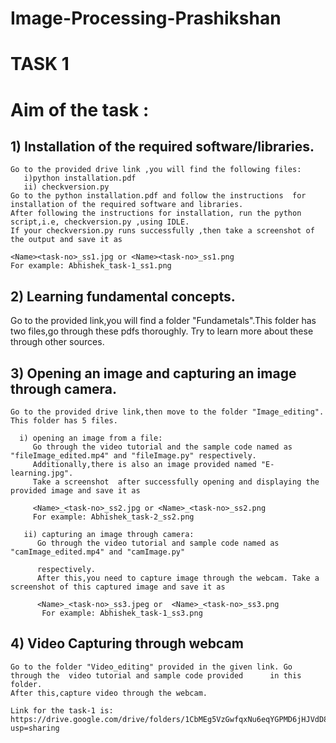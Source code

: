 # Image-Processing-Prashikshan

# TASK 1

# Aim of the task :
## 1) Installation of the required software/libraries.
    Go to the provided drive link ,you will find the following files:
       i)python installation.pdf
       ii) checkversion.py
    Go to the python installation.pdf and follow the instructions  for installation of the required software and libraries.
    After following the instructions for installation, run the python script,i.e, checkversion.py ,using IDLE.
    If your checkversion.py runs successfully ,then take a screenshot of the output and save it as

    <Name><task-no>_ss1.jpg or <Name><task-no>_ss1.png
    For example: Abhishek_task-1_ss1.png

## 2) Learning fundamental concepts.
   Go to the provided link,you will find a folder "Fundametals".This folder has two files,go through these pdfs thoroughly.
   Try to learn more about these through other sources.

## 3) Opening an image and capturing an image through camera.
    Go to the provided drive link,then move to the folder "Image_editing".
    This folder has 5 files.

      i) opening an image from a file:
         Go through the video tutorial and the sample code named as "fileImage_edited.mp4" and "fileImage.py" respectively.
         Additionally,there is also an image provided named "E-learning.jpg".
         Take a screenshot  after successfully opening and displaying the provided image and save it as

         <Name>_<task-no>_ss2.jpg or <Name>_<task-no>_ss2.png
         For example: Abhishek_task-2_ss2.png
 
       ii) capturing an image through camera:
          Go through the video tutorial and sample code named as "camImage_edited.mp4" and "camImage.py"    

          respectively.
          After this,you need to capture image through the webcam. Take a screenshot of this captured image and save it as 

          <Name>_<task-no>_ss3.jpeg or  <Name>_<task-no>_ss3.png
           For example: Abhishek_task-1_ss3.png

## 4) Video Capturing through webcam
    Go to the folder "Video_editing" provided in the given link. Go through the  video tutorial and sample code provided      in this folder.
    After this,capture video through the webcam.

    Link for the task-1 is: https://drive.google.com/drive/folders/1CbMEg5VzGwfqxNu6eqYGPMD6jHJVdD8Q?usp=sharing
